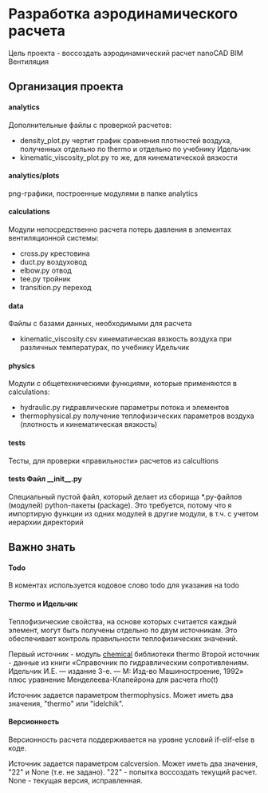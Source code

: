 # Разработка аэродинамического расчета

Цель проекта - воссоздать аэродинамический расчет nanoCAD BIM Вентиляция

## Организация проекта

#### analytics
Дополнительные файлы с проверкой расчетов:

- density_plot.py чертит график сравнения плотностей воздуха, полученных отдельно по thermo и отдельно по учебнику Идельчик
- kinematic_viscosity_plot.py то же, для кинематической вязкости

#### analytics/plots
png-графики, построенные модулями в папке analytics

#### calculations
Модули непосредственно расчета потерь давления в элементах вентиляционной системы:

- cross.py крестовина
- duct.py воздуховод
- elbow.py отвод
- tee.py тройник
- transition.py переход

#### data
Файлы с базами данных, необходимыми для расчета
- kinematic_viscosity.csv кинематическая вязкость воздуха при различных температурах, по учебнику Идельчик

#### physics
Модули с общетехническими функциями, которые применяются в calculations:

- hydraulic.py гидравлические параметры потока и элементов
- thermophysical.py получение теплофизических параметров воздуха (плотность и кинематическая вязкость)

#### tests
Тесты, для проверки «правильности» расчетов из calcultions

#### tests Файл \_\_init\_\_.py
Cпециальный пустой файл, который делает из сборища *.py-файлов (модулей) python-пакеты (package). Это требуется, потому что я импортирую функции из одних модулей в другие модули, в т.ч. с учетом иерархии директорий

## Важно знать

#### Todo
В коментах используется кодовое слово todo для указания на todo

#### Thermo и Идельчик
Теплофизические свойства, на основе которых считается каждый элемент, могут быть получены отдельно по двум источникам. Это обеспечивает контроль правильности теплофизических значений. 

Первый источник - модуль [chemical](https://thermo.readthedocs.io/thermo.chemical.html#module-thermo.chemical) библиотеки thermo
Второй источник - данные из книги «Справочник по гидравлическим сопротивлениям. Идельчик И.Е. — издание 3-е. — М: Изд-во Машиностроение, 1992» плюс уравнение Менделеева-Клапейрона для расчета rho(t)

Источник задается параметром thermophysics. Может иметь два значения, "thermo" или "idelchik".

#### Версионность
Версионность расчета поддерживается на уровне условий if-elif-else в коде. 

Источник задается параметром calcversion. Может иметь два значения, "22" и None (т.е. не задано).
"22" - попытка воссоздать текущий расчет. None - текущая версия, исправленная.